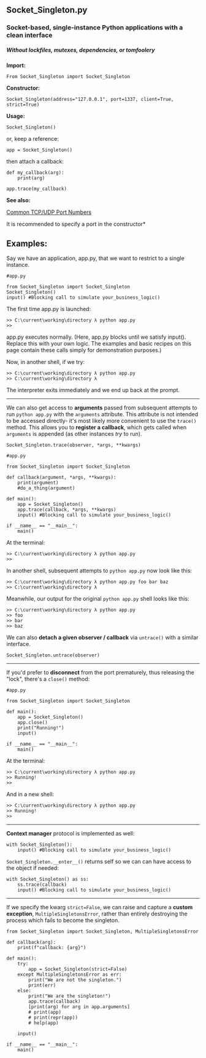 ## Socket_Singleton.py

### Socket-based, single-instance Python applications with a clean interface

##### *Without lockfiles, mutexes, dependencies, or tomfoolery*

**Import:**

`From Socket_Singleton import Socket_Singleton`

**Constructor:**

`Socket_Singleton(address="127.0.0.1", port=1337, client=True, strict=True)`

**Usage:**

`Socket_Singleton()`

or, keep a reference:

`app = Socket_Singleton()`

then attach a callback:

```
def my_callback(arg):
    print(arg)

app.trace(my_callback)
```

**See also:**

[Common TCP/UDP Port Numbers](https://en.wikipedia.org/wiki/List_of_TCP_and_UDP_port_numbers)

It is recommended to specify a port in the constructor*


Examples:
---

Say we have an application, app.py, that we want to restrict to a single instance.
```
#app.py

from Socket_Singleton import Socket_Singleton
Socket_Singleton()
input() #Blocking call to simulate your_business_logic() 
```
The first time app.py is launched:
```
>> C:\current\working\directory λ python app.py
>> 
```
app.py executes normally. (Here, app.py blocks until we satisfy input(). Replace this with your own logic. The examples and basic recipes on this page contain these calls simply for demonstration purposes.)

Now, in another shell, if we try:
```
>> C:\current\working\directory λ python app.py
>> C:\current\working\directory λ
```
The interpreter exits immediately and we end up back at the prompt.

---
We can also get access to **arguments** passed from subsequent attempts to run `python app.py` with the `arguments` attribute.
This attribute is not intended to be accessed directly- it's most likely more convenient to use the `trace()` method. This allows you to **register a callback**, which gets called when `arguments` is appended (as other instances *try* to run).

`Socket_Singleton.trace(observer, *args, **kwargs)`

```
#app.py

from Socket_Singleton import Socket_Singleton

def callback(argument, *args, **kwargs):
    print(argument)
    #do_a_thing(argument)

def main():
    app = Socket_Singleton()
    app.trace(callback, *args, **kwargs)
    input() #Blocking call to simulate your_business_logic() 

if __name__ == "__main__":
    main()
```
At the terminal:
```
>> C:\current\working\directory λ python app.py
>> 
```

In another shell, subsequent attempts to `python app.py` now look like this:
```
>> C:\current\working\directory λ python app.py foo bar baz
>> C:\current\working\directory λ
```
Meanwhile, our output for the original `python app.py` shell looks like this:
```
>> C:\current\working\directory λ python app.py
>> foo
>> bar
>> baz
```

We can also **detach a given observer / callback** via `untrace()` with a similar interface. 

`Socket_Singleton.untrace(observer)`

---
If you'd prefer to **disconnect** from the port prematurely, thus releasing the "lock", there's a `close()` method:

```
#app.py

from Socket_Singleton import Socket_Singleton

def main():
    app = Socket_Singleton()
    app.close()
    print("Running!")
    input()

if __name__ == "__main__":
    main()
```
At the terminal:
```
>> C:\current\working\directory λ python app.py
>> Running!
>> 
```
And in a new shell:
```
>> C:\current\working\directory λ python app.py
>> Running!
>> 
```

---

**Context manager** protocol is implemented as well:

```
with Socket_Singleton():
    input() #Blocking call to simulate your_business_logic()
```

`Socket_Singleton.__enter__()` returns self so we can can have access to the object if needed:

```
with Socket_Singleton() as ss:
    ss.trace(callback)
    input() #Blocking call to simulate your_business_logic()
```

---

If we specify the kwarg `strict=False`, we can raise and capture a **custom exception**, `MultipleSingletonsError`, rather than entirely destroying the process which fails to become the singleton.

```
from Socket_Singleton import Socket_Singleton, MultipleSingletonsError

def callback(arg):
    print(f"callback: {arg}")

def main():
    try:
        app = Socket_Singleton(strict=False)
    except MultipleSingletonsError as err:
        print("We are not the singleton.")
        print(err)
    else:
        print("We are the singleton!")
        app.trace(callback)
        [print(arg) for arg in app.arguments]
        # print(app)
        # print(repr(app))
        # help(app)

    input()

if __name__ == "__main__":
    main()


```
